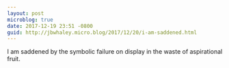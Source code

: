 ```yaml
---
layout: post
microblog: true
date: 2017-12-19 23:51 -0800
guid: http://jbwhaley.micro.blog/2017/12/20/i-am-saddened.html
---
```

I am saddened by the symbolic failure on display in the waste of aspirational fruit.
